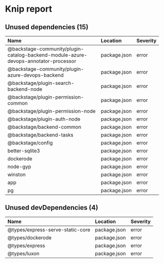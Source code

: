 # Knip report

## Unused dependencies (15)

| Name                                                                                | Location     | Severity |
| :---------------------------------------------------------------------------------- | :----------- | :------- |
| @backstage-community/plugin-catalog-backend-module-azure-devops-annotator-processor | package.json | error    |
| @backstage-community/plugin-azure-devops-backend                                    | package.json | error    |
| @backstage/plugin-search-backend-node                                               | package.json | error    |
| @backstage/plugin-permission-common                                                 | package.json | error    |
| @backstage/plugin-permission-node                                                   | package.json | error    |
| @backstage/plugin-auth-node                                                         | package.json | error    |
| @backstage/backend-common                                                           | package.json | error    |
| @backstage/backend-tasks                                                            | package.json | error    |
| @backstage/config                                                                   | package.json | error    |
| better-sqlite3                                                                      | package.json | error    |
| dockerode                                                                           | package.json | error    |
| node-gyp                                                                            | package.json | error    |
| winston                                                                             | package.json | error    |
| app                                                                                 | package.json | error    |
| pg                                                                                  | package.json | error    |

## Unused devDependencies (4)

| Name                             | Location     | Severity |
| :------------------------------- | :----------- | :------- |
| @types/express-serve-static-core | package.json | error    |
| @types/dockerode                 | package.json | error    |
| @types/express                   | package.json | error    |
| @types/luxon                     | package.json | error    |

